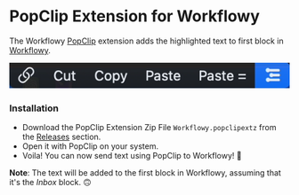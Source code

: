 # PopClip Extension for Workflowy

The Workflowy [PopClip](https://www.popclip.app/) extension adds the highlighted text to first block in [Workflowy](https://workflowy.com/).

![Extension](assets/extension.png)

### Installation

- Download the PopClip Extension Zip File `Workflowy.popclipextz` from the [Releases](https://github.com/a26nine/popclip-workflowy/releases) section.
- Open it with PopClip on your system.
- Voila! You can now send text using PopClip to Workflowy! 🎉

**Note**: The text will be added to the first block in Workflowy, assuming that it's the _Inbox_ block. 🙃

